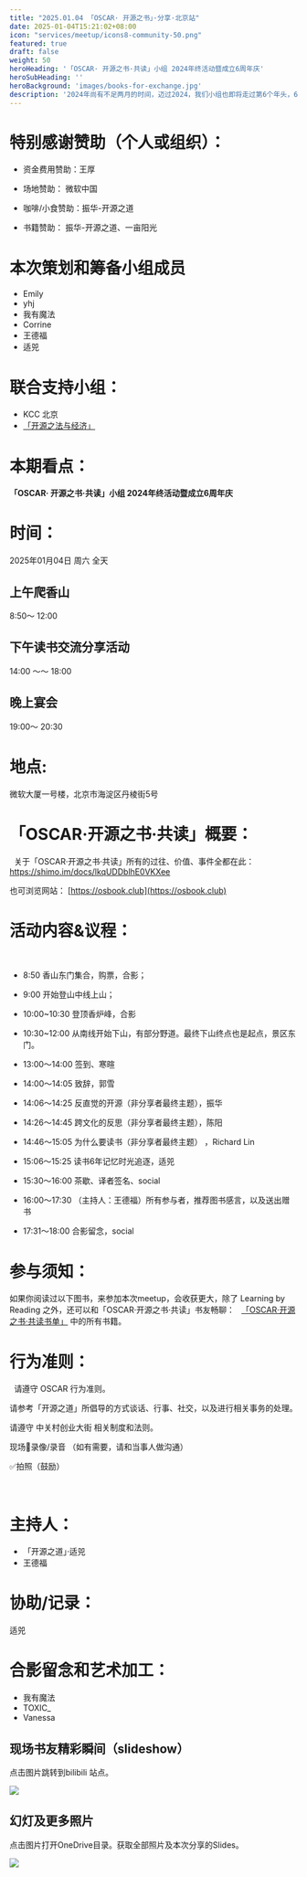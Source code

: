 ```yaml
---
title: "2025.01.04 「OSCAR· 开源之书」·分享·北京站"
date: 2025-01-04T15:21:02+08:00
icon: "services/meetup/icons8-community-50.png"
featured: true
draft: false
weight: 50
heroHeading: '「OSCAR· 开源之书·共读」小组 2024年终活动暨成立6周年庆'
heroSubHeading: ''
heroBackground: 'images/books-for-exchange.jpg'
description: '2024年尚有不足两月的时间，迈过2024，我们小组也即将走过第6个年头，6年不长，但也不短，如果一万小时定律是靠谱的，那么6年是走过一半，恰是关键时刻～ 为此打算今年年终想做一场特别的活动～'
---
```



# 特别感谢赞助（个人或组织）：

* 资金费用赞助：王厚

* 场地赞助：  微软中国
 
* 咖啡/小食赞助：振华-开源之道

* 书籍赞助： 振华-开源之道、一亩阳光

# 本次策划和筹备小组成员

* Emily
* yhj
* 我有魔法
* Corrine
* 王德福
* 适兕

# 联合支持小组：

* KCC 北京
* [「开源之法与经济」](https://opensourceway.community/posts/os-license-and-copyleft/build-os-licensing-workgroup/)

# 本期看点：

**「OSCAR· 开源之书·共读」小组 2024年终活动暨成立6周年庆**


# 时间：

2025年01月04日 周六 全天

## 上午爬香山

8:50～ 12:00 

## 下午读书交流分享活动

14:00 ～～ 18:00

## 晚上宴会

19:00～ 20:30 
 
# 地点: 

微软大厦一号楼，北京市海淀区丹棱街5号


# 「OSCAR·开源之书·共读」概要：
 
关于「OSCAR·开源之书·共读」所有的过往、价值、事件全都在此：
 
https://shimo.im/docs/lkqUDDblhE0VKXee

也可浏览网站： [https://osbook.club](https://osbook.club)


# 活动内容&议程：
 
- 8:50        香山东门集合，购票，合影；
- 9:00        开始登山中线上山；
- 10:00~10:30  登顶香炉峰，合影
- 10:30~12:00 从南线开始下山，有部分野道。最终下山终点也是起点，景区东门。

- 13:00～14:00 签到、寒暄
- 14:00～14:05 致辞，郭雪
- 14:06～14:25 反直觉的开源（非分享者最终主题），振华
- 14:26～14:45 跨文化的反思（非分享者最终主题），陈阳
- 14:46～15:05 为什么要读书（非分享者最终主题） ，Richard Lin
- 15:06～15:25 读书6年记忆时光追逐，适兕
- 15:30～16:00  茶歇、译者签名、social
- 16:00～17:30 （主持人：王德福）所有参与者，推荐图书感言，以及送出赠书
- 17:31～18:00 合影留念，social

# 参与须知：

如果你阅读过以下图书，来参加本次meetup，会收获更大，除了 Learning by Reading 之外，还可以和「OSCAR·开源之书·共读」书友畅聊：
 
[「OSCAR·开源之书·共读书单」](https://osbook.club/work/) 中的所有书籍。

# 行为准则：
 
请遵守 OSCAR 行为准则。

请参考「开源之道」所倡导的方式谈话、行事、社交，以及进行相关事务的处理。

请遵守 中关村创业大街 相关制度和法则。

现场🚫录像/录音 （如有需要，请和当事人做沟通）

✅拍照（鼓励）

 
# 主持人：

* 「开源之道」·适兕
* 王德福


# 协助/记录：

适兕


# 合影留念和艺术加工：

* 我有魔法
* TOXIC_
* Vanessa

## 现场书友精彩瞬间（slideshow）

点击图片跳转到bilibili 站点。

[![](/images/20250104-welcome.jpg)](https://www.bilibili.com/video/BV1Y7rBYgEec/?share_source=copy_web&vd_source=b4377f881b59b99fbe1c31ab6a06fbee)

## 幻灯及更多照片

点击图片打开OneDrive目录。获取全部照片及本次分享的Slides。

[![](/images/meetup/2025-01-04-all-attend.jpg)](https://1drv.ms/f/c/db5a2447fe9336b8/Etz9FVt27E1MjvVBzND3HMUBOJuesfr8NCZLu9tsE5bvDQ?e=ajwCDa)


